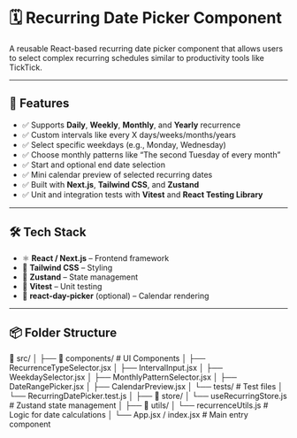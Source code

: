 # 🗓️ Recurring Date Picker Component

A reusable React-based recurring date picker component that allows users to select complex recurring schedules similar to productivity tools like TickTick.

---

## 🚀 Features

- ✅ Supports **Daily**, **Weekly**, **Monthly**, and **Yearly** recurrence
- ✅ Custom intervals like every X days/weeks/months/years
- ✅ Select specific weekdays (e.g., Monday, Wednesday)
- ✅ Choose monthly patterns like “The second Tuesday of every month”
- ✅ Start and optional end date selection
- ✅ Mini calendar preview of selected recurring dates
- ✅ Built with **Next.js**, **Tailwind CSS**, and **Zustand**
- ✅ Unit and integration tests with **Vitest** and **React Testing Library**

---

## 🛠️ Tech Stack

- ⚛️ **React / Next.js** – Frontend framework
- 🎨 **Tailwind CSS** – Styling
- 🧠 **Zustand** – State management
- 🧪 **Vitest** – Unit testing
- 📅 **react-day-picker** (optional) – Calendar rendering

---

## 📦 Folder Structure

📁 src/
│
├── 📂 components/ # UI Components
│ ├── RecurrenceTypeSelector.jsx
│ ├── IntervalInput.jsx
│ ├── WeekdaySelector.jsx
│ ├── MonthlyPatternSelector.jsx
│ ├── DateRangePicker.jsx
│ ├── CalendarPreview.jsx
│ └── tests/ # Test files
│ └── RecurringDatePicker.test.js
│
├── 📂 store/
│ └── useRecurringStore.js # Zustand state management
│
├── 📂 utils/
│ └── recurrenceUtils.js # Logic for date calculations
│
└── App.jsx / index.jsx # Main entry component
